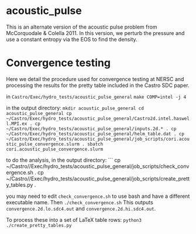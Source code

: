 # acoustic_pulse

This is an alternate version of the acoustic pulse problem from
McCorquodale & Colella 2011.  In this version, we perturb the pressure
and use a constant entropy via the EOS to find the density.

# Convergence testing

Here we detail the procedure used for convergence testing at NERSC and
processing the results for the pretty table included in the Castro SDC
paper.

  in `Castro/Exec/hydro_tests/acoustic_pulse_general`
    ```
    make COMP=intel -j 4
    ```

  in the output directory:
    ```
    mkdir acoustic_pulse_general
    cd acoustic_pulse_general
    cp ~/Castro/Exec/hydro_tests/acoustic_pulse_general/Castro2d.intel.haswell.MPI.ex .
    cp ~/Castro/Exec/hydro_tests/acoustic_pulse_general/inputs.2d.* .
    cp ~/Castro/Exec/hydro_tests/acoustic_pulse_general/helm_table.dat .
    cp ~/Castro/Exec/hydro_tests/acoustic_pulse_general/job_scripts/cori.acoustic_pulse_convergence.slurm .
    sbatch cori.acoustic_pulse_convergence.slurm
    ```

  to do the analysis, in the output directory:
    ```
    cp ~/Castro//Exec/hydro_tests/acoustic_pulse_general/job_scripts/check_convergence.sh .
    cp ~/Castro//Exec/hydro_tests/acoustic_pulse_general/job_scripts/create_pretty_tables.py .

  you may need to edit `check_convergence.sh` to use bash and have a
  different executable name.  Then
    ```
    ./check_convergence.sh
    ```
  This outputs `convergence.2d.lo.sdc4.out` and
 `convergence.2d.hi.sdc4.out`.

  To process these into a set of LaTeX table rows:
    ```
    python3 ./create_pretty_tables.py
    ```


